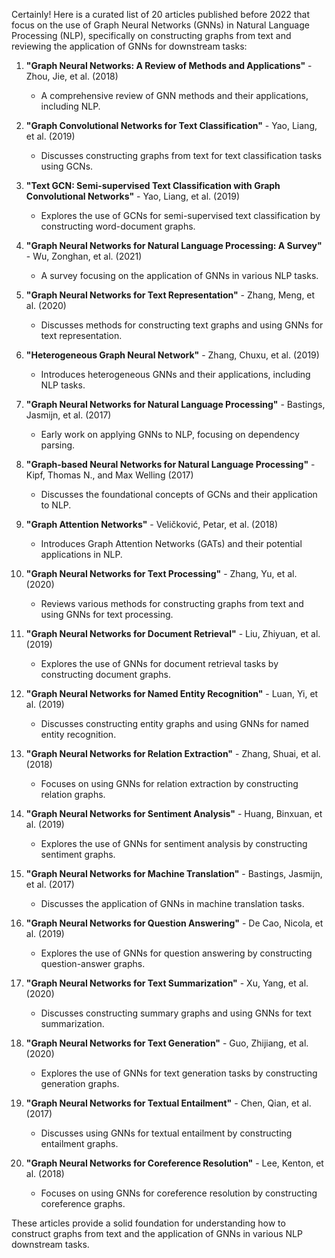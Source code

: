 Certainly! Here is a curated list of 20 articles published before 2022 that focus on the use of Graph Neural Networks (GNNs) in Natural Language Processing (NLP), specifically on constructing graphs from text and reviewing the application of GNNs for downstream tasks:

1. **"Graph Neural Networks: A Review of Methods and Applications"** - Zhou, Jie, et al. (2018)
   - A comprehensive review of GNN methods and their applications, including NLP.

2. **"Graph Convolutional Networks for Text Classification"** - Yao, Liang, et al. (2019)
   - Discusses constructing graphs from text for text classification tasks using GCNs.

3. **"Text GCN: Semi-supervised Text Classification with Graph Convolutional Networks"** - Yao, Liang, et al. (2019)
   - Explores the use of GCNs for semi-supervised text classification by constructing word-document graphs.

4. **"Graph Neural Networks for Natural Language Processing: A Survey"** - Wu, Zonghan, et al. (2021)
   - A survey focusing on the application of GNNs in various NLP tasks.

5. **"Graph Neural Networks for Text Representation"** - Zhang, Meng, et al. (2020)
   - Discusses methods for constructing text graphs and using GNNs for text representation.

6. **"Heterogeneous Graph Neural Network"** - Zhang, Chuxu, et al. (2019)
   - Introduces heterogeneous GNNs and their applications, including NLP tasks.

7. **"Graph Neural Networks for Natural Language Processing"** - Bastings, Jasmijn, et al. (2017)
   - Early work on applying GNNs to NLP, focusing on dependency parsing.

8. **"Graph-based Neural Networks for Natural Language Processing"** - Kipf, Thomas N., and Max Welling (2017)
   - Discusses the foundational concepts of GCNs and their application to NLP.

9. **"Graph Attention Networks"** - Veličković, Petar, et al. (2018)
   - Introduces Graph Attention Networks (GATs) and their potential applications in NLP.

10. **"Graph Neural Networks for Text Processing"** - Zhang, Yu, et al. (2020)
    - Reviews various methods for constructing graphs from text and using GNNs for text processing.

11. **"Graph Neural Networks for Document Retrieval"** - Liu, Zhiyuan, et al. (2019)
    - Explores the use of GNNs for document retrieval tasks by constructing document graphs.

12. **"Graph Neural Networks for Named Entity Recognition"** - Luan, Yi, et al. (2019)
    - Discusses constructing entity graphs and using GNNs for named entity recognition.

13. **"Graph Neural Networks for Relation Extraction"** - Zhang, Shuai, et al. (2018)
    - Focuses on using GNNs for relation extraction by constructing relation graphs.

14. **"Graph Neural Networks for Sentiment Analysis"** - Huang, Binxuan, et al. (2019)
    - Explores the use of GNNs for sentiment analysis by constructing sentiment graphs.

15. **"Graph Neural Networks for Machine Translation"** - Bastings, Jasmijn, et al. (2017)
    - Discusses the application of GNNs in machine translation tasks.

16. **"Graph Neural Networks for Question Answering"** - De Cao, Nicola, et al. (2019)
    - Explores the use of GNNs for question answering by constructing question-answer graphs.

17. **"Graph Neural Networks for Text Summarization"** - Xu, Yang, et al. (2020)
    - Discusses constructing summary graphs and using GNNs for text summarization.

18. **"Graph Neural Networks for Text Generation"** - Guo, Zhijiang, et al. (2020)
    - Explores the use of GNNs for text generation tasks by constructing generation graphs.

19. **"Graph Neural Networks for Textual Entailment"** - Chen, Qian, et al. (2017)
    - Discusses using GNNs for textual entailment by constructing entailment graphs.

20. **"Graph Neural Networks for Coreference Resolution"** - Lee, Kenton, et al. (2018)
    - Focuses on using GNNs for coreference resolution by constructing coreference graphs.

These articles provide a solid foundation for understanding how to construct graphs from text and the application of GNNs in various NLP downstream tasks.